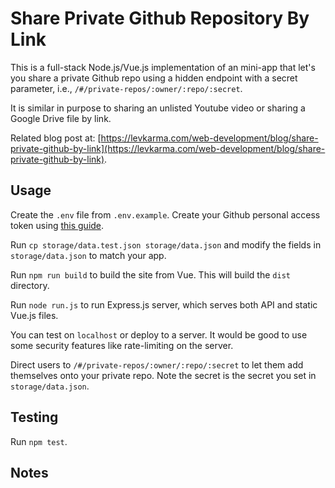 # Share Private Github Repository By Link

This is a full-stack Node.js/Vue.js implementation of an mini-app that let's you share a private Github repo using a hidden endpoint with a secret parameter, i.e., `/#/private-repos/:owner/:repo/:secret`.

It is similar in purpose to sharing an unlisted Youtube video or sharing a Google Drive file by link.

Related blog post at: [https://levkarma.com/web-development/blog/share-private-github-by-link](https://levkarma.com/web-development/blog/share-private-github-by-link).

## Usage

Create the `.env` file from `.env.example`. Create your Github personal access token using [this guide](https://docs.github.com/en/free-pro-team@latest/github/authenticating-to-github/creating-a-personal-access-token).

Run `cp storage/data.test.json storage/data.json` and modify the fields in `storage/data.json` to match your app.

Run `npm run build` to build the site from Vue. This will build the `dist` directory.

Run `node run.js` to run Express.js server, which serves both API and static Vue.js files.

You can test on `localhost` or deploy to a server. It would be good to use some security features like rate-limiting on the server.

Direct users to `/#/private-repos/:owner/:repo/:secret` to let them add themselves onto your private repo. Note the secret is the secret you set in `storage/data.json`.

## Testing

Run `npm test`.

## Notes
